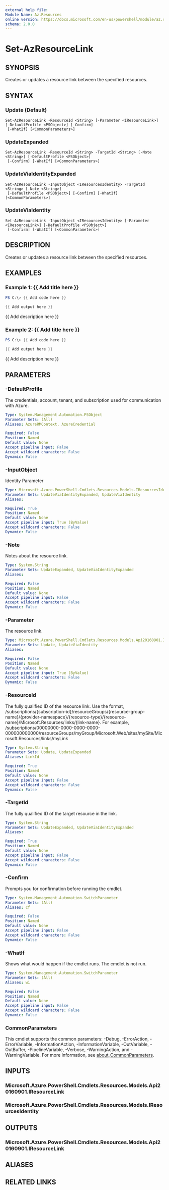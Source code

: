 ```yaml
---
external help file:
Module Name: Az.Resources
online version: https://docs.microsoft.com/en-us/powershell/module/az.resources/set-azresourcelink
schema: 2.0.0
---
```


# Set-AzResourceLink

## SYNOPSIS
Creates or updates a resource link between the specified resources.

## SYNTAX

### Update (Default)
```
Set-AzResourceLink -ResourceId <String> [-Parameter <IResourceLink>] [-DefaultProfile <PSObject>] [-Confirm]
 [-WhatIf] [<CommonParameters>]
```

### UpdateExpanded
```
Set-AzResourceLink -ResourceId <String> -TargetId <String> [-Note <String>] [-DefaultProfile <PSObject>]
 [-Confirm] [-WhatIf] [<CommonParameters>]
```

### UpdateViaIdentityExpanded
```
Set-AzResourceLink -InputObject <IResourcesIdentity> -TargetId <String> [-Note <String>]
 [-DefaultProfile <PSObject>] [-Confirm] [-WhatIf] [<CommonParameters>]
```

### UpdateViaIdentity
```
Set-AzResourceLink -InputObject <IResourcesIdentity> [-Parameter <IResourceLink>] [-DefaultProfile <PSObject>]
 [-Confirm] [-WhatIf] [<CommonParameters>]
```

## DESCRIPTION
Creates or updates a resource link between the specified resources.

## EXAMPLES

### Example 1: {{ Add title here }}
```powershell
PS C:\> {{ Add code here }}

{{ Add output here }}
```

{{ Add description here }}

### Example 2: {{ Add title here }}
```powershell
PS C:\> {{ Add code here }}

{{ Add output here }}
```

{{ Add description here }}

## PARAMETERS

### -DefaultProfile
The credentials, account, tenant, and subscription used for communication with Azure.

```yaml
Type: System.Management.Automation.PSObject
Parameter Sets: (All)
Aliases: AzureRMContext, AzureCredential

Required: False
Position: Named
Default value: None
Accept pipeline input: False
Accept wildcard characters: False
Dynamic: False
```

### -InputObject
Identity Parameter

```yaml
Type: Microsoft.Azure.PowerShell.Cmdlets.Resources.Models.IResourcesIdentity
Parameter Sets: UpdateViaIdentityExpanded, UpdateViaIdentity
Aliases:

Required: True
Position: Named
Default value: None
Accept pipeline input: True (ByValue)
Accept wildcard characters: False
Dynamic: False
```

### -Note
Notes about the resource link.

```yaml
Type: System.String
Parameter Sets: UpdateExpanded, UpdateViaIdentityExpanded
Aliases:

Required: False
Position: Named
Default value: None
Accept pipeline input: False
Accept wildcard characters: False
Dynamic: False
```

### -Parameter
The resource link.

```yaml
Type: Microsoft.Azure.PowerShell.Cmdlets.Resources.Models.Api20160901.IResourceLink
Parameter Sets: Update, UpdateViaIdentity
Aliases:

Required: False
Position: Named
Default value: None
Accept pipeline input: True (ByValue)
Accept wildcard characters: False
Dynamic: False
```

### -ResourceId
The fully qualified ID of the resource link.
Use the format, /subscriptions/{subscription-id}/resourceGroups/{resource-group-name}/{provider-namespace}/{resource-type}/{resource-name}/Microsoft.Resources/links/{link-name}.
For example, /subscriptions/00000000-0000-0000-0000-000000000000/resourceGroups/myGroup/Microsoft.Web/sites/mySite/Microsoft.Resources/links/myLink

```yaml
Type: System.String
Parameter Sets: Update, UpdateExpanded
Aliases: LinkId

Required: True
Position: Named
Default value: None
Accept pipeline input: False
Accept wildcard characters: False
Dynamic: False
```

### -TargetId
The fully qualified ID of the target resource in the link.

```yaml
Type: System.String
Parameter Sets: UpdateExpanded, UpdateViaIdentityExpanded
Aliases:

Required: True
Position: Named
Default value: None
Accept pipeline input: False
Accept wildcard characters: False
Dynamic: False
```

### -Confirm
Prompts you for confirmation before running the cmdlet.

```yaml
Type: System.Management.Automation.SwitchParameter
Parameter Sets: (All)
Aliases: cf

Required: False
Position: Named
Default value: None
Accept pipeline input: False
Accept wildcard characters: False
Dynamic: False
```

### -WhatIf
Shows what would happen if the cmdlet runs.
The cmdlet is not run.

```yaml
Type: System.Management.Automation.SwitchParameter
Parameter Sets: (All)
Aliases: wi

Required: False
Position: Named
Default value: None
Accept pipeline input: False
Accept wildcard characters: False
Dynamic: False
```

### CommonParameters
This cmdlet supports the common parameters: -Debug, -ErrorAction, -ErrorVariable, -InformationAction, -InformationVariable, -OutVariable, -OutBuffer, -PipelineVariable, -Verbose, -WarningAction, and -WarningVariable. For more information, see [about_CommonParameters](http://go.microsoft.com/fwlink/?LinkID=113216).

## INPUTS

### Microsoft.Azure.PowerShell.Cmdlets.Resources.Models.Api20160901.IResourceLink

### Microsoft.Azure.PowerShell.Cmdlets.Resources.Models.IResourcesIdentity

## OUTPUTS

### Microsoft.Azure.PowerShell.Cmdlets.Resources.Models.Api20160901.IResourceLink

## ALIASES

## RELATED LINKS

